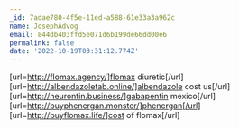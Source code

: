 ```yaml
---
_id: 7adae780-4f5e-11ed-a588-61e33a3a962c
name: JosephAdvog
email: 844db403ffd5e071d6b199de66dd00e6
permalink: false
date: '2022-10-19T03:31:12.774Z'
---
```

[url=http://flomax.agency/]flomax diuretic[/url] [url=http://albendazoletab.online/]albendazole cost us[/url] [url=http://neurontin.business/]gabapentin mexico[/url] [url=http://buyphenergan.monster/]phenergan[/url] [url=http://buyflomax.life/]cost of flomax[/url]
